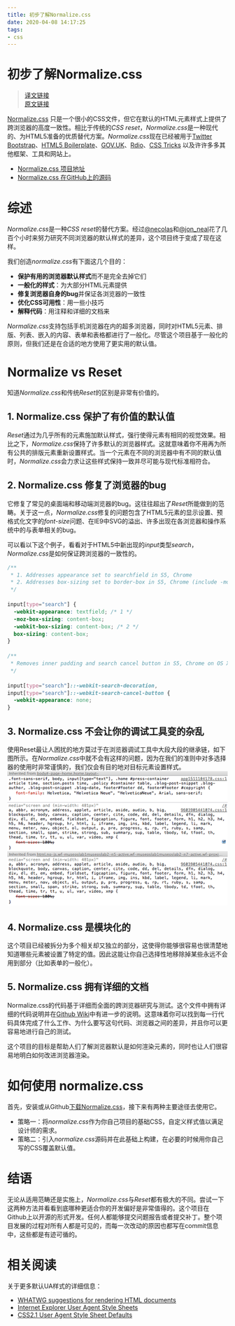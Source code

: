 ```yaml
---
title: 初步了解Normalize.css
date: 2020-04-08 14:17:25
tags: 
- css
---
```


# 初步了解Normalize.css

> [译文链接](https://jerryzou.com/posts/aboutNormalizeCss/)  
> [原文链接](http://nicolasgallagher.com/about-normalize-css/)


[Normalize.css](http://necolas.github.io/normalize.css/) 只是一个很小的CSS文件，但它在默认的HTML元素样式上提供了跨浏览器的高度一致性。相比于传统的*CSS reset*，*Normalize.css*是一种现代的、为HTML5准备的优质替代方案。*Normalize.css*现在已经被用于[Twitter Bootstrap](http://getbootstrap.com/)、[HTML5 Boilerplate](http://html5boilerplate.com/)、[GOV.UK](http://www.gov.uk/)、[Rdio](http://www.rdio.com/)、[CSS Tricks](http://css-tricks.com/) 以及许许多多其他框架、工具和网站上。

- [Normalize.css 项目地址](http://necolas.github.io/normalize.css/)
- [Normalize.css 在GitHub上的源码](https://github.com/necolas/normalize.css)

# 综述
*Normalize.css*是一种*CSS reset*的替代方案。经过[@necolas](https://twitter.com/necolas)和[@jon_neal](https://twitter.com/jon_neal)花了几百个小时来努力研究不同浏览器的默认样式的差异，这个项目终于变成了现在这样。

我们创造*normalize.css*有下面这几个目的：

- **保护有用的浏览器默认样式**而不是完全去掉它们
- **一般化的样式**：为大部分HTML元素提供
- **修复浏览器自身的bug**并保证各浏览器的一致性
- **优化CSS可用性**：用一些小技巧
- **解释代码**：用注释和详细的文档来

*Normalize.css*支持包括手机浏览器在内的超多浏览器，同时对HTML5元素、排版、列表、嵌入的内容、表单和表格都进行了一般化。尽管这个项目基于一般化的原则，但我们还是在合适的地方使用了更实用的默认值。

# Normalize vs Reset

知道*Normalize.css*和传统*Reset*的区别是非常有价值的。

## 1. Normalize.css 保护了有价值的默认值
*Reset*通过为几乎所有的元素施加默认样式，强行使得元素有相同的视觉效果。相比之下，*Normalize.css*保持了许多默认的浏览器样式。这就意味着你不用再为所有公共的排版元素重新设置样式。当一个元素在不同的浏览器中有不同的默认值时，*Normalize.css*会力求让这些样式保持一致并尽可能与现代标准相符合。

## 2. Normalize.css 修复了浏览器的bug

它修复了常见的桌面端和移动端浏览器的bug。这往往超出了*Reset*所能做到的范畴。关于这一点，*Normalize.css*修复的问题包含了HTML5元素的显示设置、预格式化文字的*font-size*问题、在IE9中SVG的溢出、许多出现在各浏览器和操作系统中的与表单相关的bug。

可以看以下这个例子，看看对于HTML5中新出现的*input*类型*search*，*Normalize.css*是如何保证跨浏览器的一致性的。

``` css
/**
 * 1. Addresses appearance set to searchfield in S5, Chrome
 * 2. Addresses box-sizing set to border-box in S5, Chrome (include -moz to future-proof)
 */

input[type="search"] {
  -webkit-appearance: textfield; /* 1 */
  -moz-box-sizing: content-box;
  -webkit-box-sizing: content-box; /* 2 */
  box-sizing: content-box;
}

/**
 * Removes inner padding and search cancel button in S5, Chrome on OS X
 */

input[type="search"]::-webkit-search-decoration,
input[type="search"]::-webkit-search-cancel-button {
  -webkit-appearance: none;
}
```

## 3. Normalize.css 不会让你的调试工具变的杂乱

使用Reset最让人困扰的地方莫过于在浏览器调试工具中大段大段的继承链，如下图所示。在*Normalize.css*中就不会有这样的问题，因为在我们的准则中对多选择器的使用时非常谨慎的，我们仅会有目的地对目标元素设置样式。
![A common sight in browser debugging tools when using a CSS reset](https://github.com/XTZhu/image/raw/master/blog/css-reset-debugging.png)

## 4. Normalize.css 是模块化的
这个项目已经被拆分为多个相关却又独立的部分，这使得你能够很容易也很清楚地知道哪些元素被设置了特定的值。因此这能让你自己选择性地移除掉某些永远不会用到部分（比如表单的一般化）。

## 5. Normalize.css 拥有详细的文档

Normalize.css的代码基于详细而全面的跨浏览器研究与测试。这个文件中拥有详细的代码说明并在[Github Wiki](https://github.com/necolas/normalize.css/wiki)中有进一步的说明。这意味着你可以找到每一行代码具体完成了什么工作、为什么要写这句代码、浏览器之间的差异，并且你可以更容易地进行自己的测试。

这个项目的目标是帮助人们了解浏览器默认是如何渲染元素的，同时也让人们很容易地明白如何改进浏览器渲染。

# 如何使用 normalize.css

首先，安装或从Github[下载Normalize.css](http://necolas.github.com/normalize.css/)，接下来有两种主要途径去使用它。

- 策略一：将*normalize.css*作为你自己项目的基础CSS，自定义样式值以满足设计师的需求。
- 策略二：引入*normalize.css*源码并在此基础上构建，在必要的时候用你自己写的CSS覆盖默认值。

# 结语

无论从适用范畴还是实施上，*Normalize.css*与*Reset*都有极大的不同。尝试一下这两种方法并看看到底哪种更适合你的开发偏好是非常值得的。这个项目在Github上以开源的形式开发。任何人都能够提交问题报告或者提交补丁。整个项目发展的过程对所有人都是可见的，而每一次改动的原因也都写在commit信息中，这些都是有迹可循的。

# 相关阅读

关于更多默认UA样式的详细信息：
- [WHATWG suggestions for rendering HTML documents](http://www.whatwg.org/specs/web-apps/current-work/multipage/rendering.html#the-css-user-agent-style-sheet-and-presentational-hints)
- [Internet Explorer User Agent Style Sheets](http://iecss.com/)
- [CSS2.1 User Agent Style Sheet Defaults](http://css-class.com/test/css/defaults/UA-style-sheet-defaults.htm)